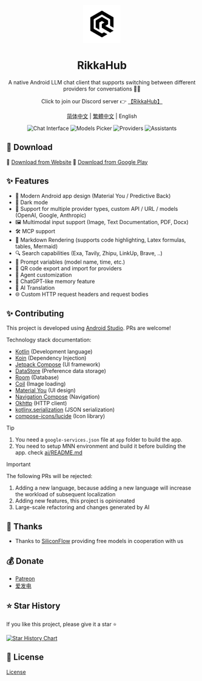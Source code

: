<div align="center">
  <img src="docs/icon.png" alt="App Icon" width="100" />
  <h1>RikkaHub</h1>

A native Android LLM chat client that supports switching between different providers for
conversations 🤖💬

Click to join our Discord server 👉 [【RikkaHub】](https://discord.gg/9weBqxe5c4)

[简体中文](README_ZH_CN.md) | [繁體中文](README_ZH_TW.md) | English
</div>

<div align="center">
  <img src="docs/img/chat.png" alt="Chat Interface" width="150" />
  <img src="docs/img/models.png" alt="Models Picker" width="150" />
  <img src="docs/img/providers.png" alt="Providers" width="150" />
  <img src="docs/img/assistants.png" alt="Assistants" width="150" />
</div>

## 🚀 Download

🔗 [Download from Website](https://rikka-ai.com/download)
🔗 [Download from Google Play](https://play.google.com/store/apps/details?id=me.rerere.rikkahub)

## ✨ Features

- 🎨 Modern Android app design (Material You / Predictive Back)
- 🌙 Dark mode
- 🔄 Support for multiple provider types, custom API / URL / models (OpenAI, Google, Anthropic)
- 🖼️ Multimodal input support (Image, Text Documentation, PDF, Docx)
- 🛠️ MCP support
- 📝 Markdown Rendering (supports code highlighting, Latex formulas, tables, Mermaid)
- 🔍 Search capabilities (Exa, Tavily, Zhipu, LinkUp, Brave, ..)
- 🧩 Prompt variables (model name, time, etc.)
- 🤳 QR code export and import for providers
- 🤖 Agent customization
- 🧠 ChatGPT-like memory feature
- 📝 AI Translation
- 🌐 Custom HTTP request headers and request bodies

## ✨ Contributing

This project is developed using [Android Studio](https://developer.android.com/studio). PRs are
welcome!

Technology stack documentation:

- [Kotlin](https://kotlinlang.org/) (Development language)
- [Koin](https://insert-koin.io/) (Dependency Injection)
- [Jetpack Compose](https://developer.android.com/jetpack/compose) (UI framework)
- [DataStore](https://developer.android.com/topic/libraries/architecture/datastore) (Preference data
  storage)
- [Room](https://developer.android.com/training/data-storage/room) (Database)
- [Coil](https://coil-kt.github.io/coil/) (Image loading)
- [Material You](https://m3.material.io/) (UI design)
- [Navigation Compose](https://developer.android.com/develop/ui/compose/navigation) (Navigation)
- [Okhttp](https://square.github.io/okhttp/) (HTTP client)
- [kotlinx.serialization](https://github.com/Kotlin/kotlinx.serialization) (JSON serialization)
- [compose-icons/lucide](https://composeicons.com/icon-libraries/lucide) (Icon library)

> [!TIP]
> 1. You need a `google-services.json` file at `app` folder to build the app.
> 2. You need to setup MNN environment and build it before building the app. check [ai/README.md](ai/README.md)

> [!IMPORTANT]  
> The following PRs will be rejected: 
> 1. Adding a new language, because adding a new language will increase the workload of subsequent localization
> 2. Adding new features, this project is opinionated 
> 3. Large-scale refactoring and changes generated by AI

## 💖 Thanks

* Thanks to [SiliconFlow](https://siliconflow.cn/) providing free models in cooperation with us

## 💰 Donate

* [Patreon](https://patreon.com/rikkahub)
* [爱发电](https://afdian.com/a/reovo)

## ⭐ Star History

If you like this project, please give it a star ⭐

[![Star History Chart](https://api.star-history.com/svg?repos=re-ovo/rikkahub&type=Date)](https://star-history.com/#re-ovo/rikkahub&Date)

## 📄 License

[License](LICENSE)
